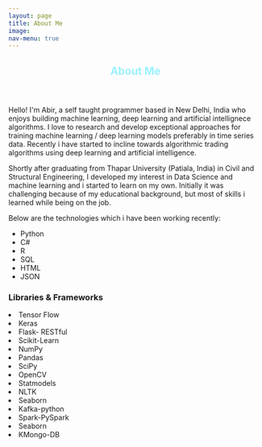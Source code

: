 ```yaml
---
layout: page
title: About Me
image:
nav-menu: true
---
```


<!-- Main -->
<div id="main" class="alt">

<!-- One -->
<section id="one">
	<div class="inner">
		<header class="major">
			<h1 style="color:#9bf1ff;">About Me</h1>
		</header>

<!-- Content -->
<!-- <h3 id="content" style="color:#9bf1ff">a little background</h3> -->
<p>
Hello! I'm Abir, a self taught programmer based in New Delhi, India who enjoys building machine learning, deep learning and artificial intellignece algorithms.
I love to research and develop exceptional approaches for training machine learning / deep learning models preferably in time series data. Recently i have started to incline towards
algorithmic trading algorithms using deep learning and artificial intelligence. 
</p>
<p>
Shortly after graduating from Thapar University (Patiala, India) in Civil and Structural Engineering, I developed my interest in Data Science and machine learning and i started to learn
on my own. Initially it was challenging because of my educational background, but most of skills i learned while being on the job.
</p>
<p>
Below are the technologies which i have been working recently:
</p>

<ul class="myskills">

<li class="pointers_list_skill">Python</li>
    <li class="pointers_list_skill">C#</li>
    <li class="pointers_list_skill">R</li>
    <li class="pointers_list_skill">SQL</li>
    <li class="pointers_list_skill">HTML</li>
    <li class="pointers_list_skill">JSON</li>
</ul>

<h3 id="content">Libraries & Frameworks</h3

<ul class="myskills">
<li class="pointers_list_skill">Tensor Flow</li>
    <li class="pointers_list_skill">Keras</li>
    <li class="pointers_list_skill">Flask- RESTful</li>
    <li class="pointers_list_skill">Scikit-Learn</li>
    <li class="pointers_list_skill">NumPy</li>
    <li class="pointers_list_skill">Pandas</li>
    <li class="pointers_list_skill">SciPy</li>
    <li class="pointers_list_skill">OpenCV</li>
    <li class="pointers_list_skill">Statmodels</li>
    <li class="pointers_list_skill">NLTK</li>
    <li class="pointers_list_skill">Seaborn</li>
    <li class="pointers_list_skill">Kafka-python</li>
    <li class="pointers_list_skill">Spark-PySpark</li>
    <li class="pointers_list_skill">Seaborn</li>
    <li class="pointers_list_skill">KMongo-DB</li>
</ul>
<div class="row">

